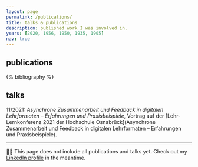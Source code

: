```yaml
---
layout: page
permalink: /publications/
title: talks & publications
description: published work I was involved in.
years: [2020, 1956, 1950, 1935, 1905]
nav: true
---
```

## publications
<div class="publications">

{% bibliography %}


</div>

## talks

11/2021: *Asynchrone Zusammenarbeit und Feedback in digitalen Lehrformaten –  Erfahrungen und Praxisbeispiele*, Vortrag auf der [Lehr-Lernkonferenz 2021 der Hochschule Osnabrück](Asynchrone Zusammenarbeit und Feedback in digitalen Lehrformaten –  Erfahrungen und Praxisbeispiele).

---
👷‍♂️ This page does not include all publications and talks yet. Check out my [LinkedIn profile](www.linkedin.com/in/nicolasmeseth) in the meantime.

